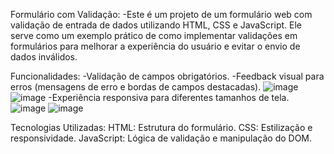 Formulário com Validação:
-Este é um projeto de um formulário web com validação de entrada de dados utilizando HTML, CSS e JavaScript. Ele serve como um exemplo prático de como implementar validações em formulários para melhorar a experiência do usuário e evitar o envio de dados inválidos.

Funcionalidades:
-Validação de campos obrigatórios.
-Feedback visual para erros (mensagens de erro e bordas de campos destacadas).
![image](https://github.com/user-attachments/assets/2fd4082e-e43b-4628-b599-4034ead43d71)
![image](https://github.com/user-attachments/assets/55229fe9-c843-4012-90fa-c63e0234e41d)
-Experiência responsiva para diferentes tamanhos de tela.
![image](https://github.com/user-attachments/assets/cbffab27-1c52-4848-ac16-50cb06e33f52)
![image](https://github.com/user-attachments/assets/c32de513-7e6a-4e4a-aa1f-7bdf5e0f09ac)


Tecnologias Utilizadas:
HTML: Estrutura do formulário.
CSS: Estilização e responsividade.
JavaScript: Lógica de validação e manipulação do DOM.
